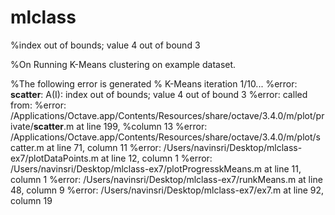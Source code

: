 mlclass
=======

%index out of bounds; value 4 out of bound 3

%On Running K-Means clustering on example dataset.

%The following error is generated
% K-Means iteration 1/10...
%error: __scatter__: A(I): index out of bounds; value 4 out of bound 3
%error: called from:
%error:   /Applications/Octave.app/Contents/Resources/share/octave/3.4.0/m/plot/private/__scatter__.m at line 199, %column 13
%error:   /Applications/Octave.app/Contents/Resources/share/octave/3.4.0/m/plot/scatter.m at line 71, column 11
%error:   /Users/navinsri/Desktop/mlclass-ex7/plotDataPoints.m at line 12, column 1
%error:   /Users/navinsri/Desktop/mlclass-ex7/plotProgresskMeans.m at line 11, column 1
%error:   /Users/navinsri/Desktop/mlclass-ex7/runkMeans.m at line 48, column 9
%error:   /Users/navinsri/Desktop/mlclass-ex7/ex7.m at line 92, column 19
